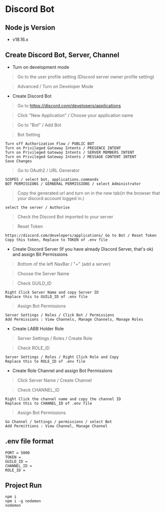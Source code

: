 # Discord Bot

## Node js Version
* v18.16.x

## Create Discord Bot, Server, Channel

* Turn on development mode

> Go to the user profile setting (Discord server owner profile setting)

> Advanced / Turn on Developer Mode

* Create Discord Bot

> Go to https://discord.com/developers/applications

> Click "New Application" / Choose your application name

> Go to "Bot" / Add Bot 

> Bot Setting
>>
    Turn off Authorization Flow / PUBLIC BOT
    Turn on Privileged Gateway Intents / PRESENCE INTENT
    Turn on Privileged Gateway Intents / SERVER MEMBERS INTENT
    Turn on Privileged Gateway Intents / MESSAGE CONTENT INTENT
    Save Changes
    
> Go to OAuth2 / URL Generator
>>
    SCOPES / select bot, applications.commands
    BOT PERMISSIONS / GERNERAL PERMISSIONS / select Administrator
    
> Copy the generated url and turn on in the new tab(in the browser that your discord account logged in.)
>>
    select the server / Authorise
    
> Check the Discord Bot imported to your server

> Reset Token
>> 
    https://discord.com/developers/applications/ Go to Bot / Reset Token
    Copy this token, Replace to TOKEN of .env file

* Create Discord Server (If you have already Discord Server, that's ok) and assign Bit Permissions

> Bottom of the left NavBar / "+" (add a server)

> Choose the Server Name

> Check GUILD_ID
>> 
    Right Click Server Name and copy Server ID
    Replace this to GUILD_ID of .env file
    
> Assign Bot Permissions
>> 
    Server Settings / Roles / Click Bot / Permissions
    Add Permissions : View Channels, Manage Channels, Manage Roles

* Create LABB Holder Role

>  Server Settings / Roles / Create Role

> Check ROLE_ID
>>
    Server Settings / Roles / Right Click Role and Copy
    Replace this to ROLE_ID of .env file

* Create Role Channel and assign Bot Permissions

> Click Server Name /  Create Channel 

> Check CHANNEL_ID
>>
    Right Click the channel name and copy the channel ID
    Replace this to CHANNEL_ID of .env file

> Assign Bot Permissions
>>  
    Go Channel / Settings / permissions / select Bot
    Add Permittions : View Channel, Manage Channel
    
## .env file format

>>
    PORT = 5000
    TOKEN = 
    GUILD_ID = 
    CHANNEL_ID = 
    ROLE_ID = 

## Project Run

>>
    npm i
    npm i -g nodemon
    nodemon

    
    
    


    

